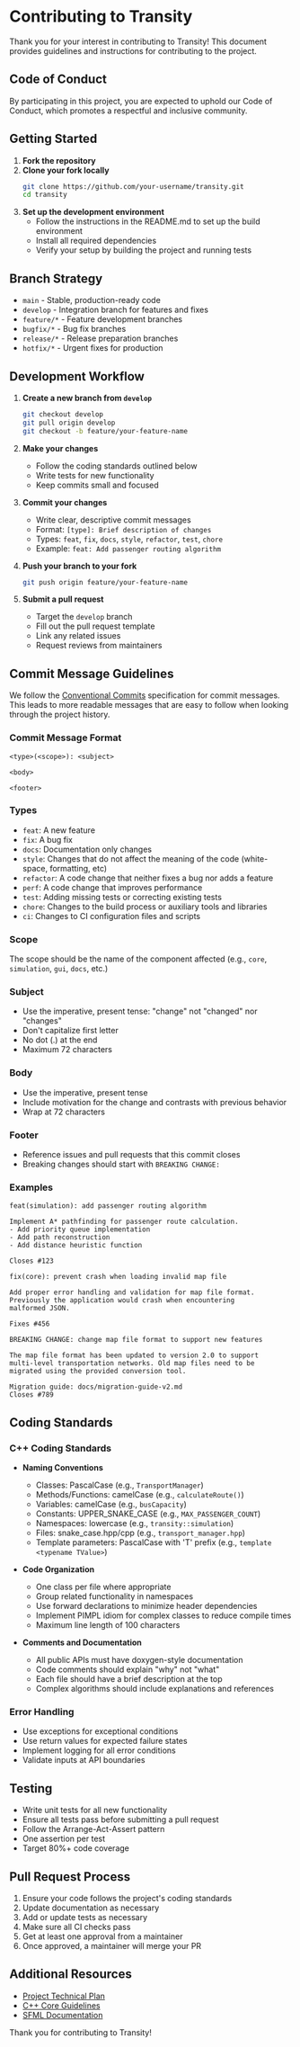 # Contributing to Transity

Thank you for your interest in contributing to Transity! This document provides guidelines and instructions for contributing to the project.

## Code of Conduct

By participating in this project, you are expected to uphold our Code of Conduct, which promotes a respectful and inclusive community.

## Getting Started

1. **Fork the repository**
2. **Clone your fork locally**
   ```bash
   git clone https://github.com/your-username/transity.git
   cd transity
   ```
3. **Set up the development environment**
   - Follow the instructions in the README.md to set up the build environment
   - Install all required dependencies
   - Verify your setup by building the project and running tests

## Branch Strategy

- `main` - Stable, production-ready code
- `develop` - Integration branch for features and fixes
- `feature/*` - Feature development branches
- `bugfix/*` - Bug fix branches
- `release/*` - Release preparation branches
- `hotfix/*` - Urgent fixes for production

## Development Workflow

1. **Create a new branch from `develop`**
   ```bash
   git checkout develop
   git pull origin develop
   git checkout -b feature/your-feature-name
   ```

2. **Make your changes**
   - Follow the coding standards outlined below
   - Write tests for new functionality
   - Keep commits small and focused

3. **Commit your changes**
   - Write clear, descriptive commit messages
   - Format: `[type]: Brief description of changes`
   - Types: `feat`, `fix`, `docs`, `style`, `refactor`, `test`, `chore`
   - Example: `feat: Add passenger routing algorithm`

4. **Push your branch to your fork**
   ```bash
   git push origin feature/your-feature-name
   ```

5. **Submit a pull request**
   - Target the `develop` branch
   - Fill out the pull request template
   - Link any related issues
   - Request reviews from maintainers

## Commit Message Guidelines

We follow the [Conventional Commits](https://www.conventionalcommits.org/) specification for commit messages. This leads to more readable messages that are easy to follow when looking through the project history.

### Commit Message Format
```
<type>(<scope>): <subject>

<body>

<footer>
```

### Types
- `feat`: A new feature
- `fix`: A bug fix
- `docs`: Documentation only changes
- `style`: Changes that do not affect the meaning of the code (white-space, formatting, etc)
- `refactor`: A code change that neither fixes a bug nor adds a feature
- `perf`: A code change that improves performance
- `test`: Adding missing tests or correcting existing tests
- `chore`: Changes to the build process or auxiliary tools and libraries
- `ci`: Changes to CI configuration files and scripts

### Scope
The scope should be the name of the component affected (e.g., `core`, `simulation`, `gui`, `docs`, etc.)

### Subject
- Use the imperative, present tense: "change" not "changed" nor "changes"
- Don't capitalize first letter
- No dot (.) at the end
- Maximum 72 characters

### Body
- Use the imperative, present tense
- Include motivation for the change and contrasts with previous behavior
- Wrap at 72 characters

### Footer
- Reference issues and pull requests that this commit closes
- Breaking changes should start with `BREAKING CHANGE:`

### Examples
```
feat(simulation): add passenger routing algorithm

Implement A* pathfinding for passenger route calculation.
- Add priority queue implementation
- Add path reconstruction
- Add distance heuristic function

Closes #123
```

```
fix(core): prevent crash when loading invalid map file

Add proper error handling and validation for map file format.
Previously the application would crash when encountering
malformed JSON.

Fixes #456
```

```
BREAKING CHANGE: change map file format to support new features

The map file format has been updated to version 2.0 to support
multi-level transportation networks. Old map files need to be
migrated using the provided conversion tool.

Migration guide: docs/migration-guide-v2.md
Closes #789
```

## Coding Standards

### C++ Coding Standards

- **Naming Conventions**
  - Classes: PascalCase (e.g., `TransportManager`)
  - Methods/Functions: camelCase (e.g., `calculateRoute()`)
  - Variables: camelCase (e.g., `busCapacity`)
  - Constants: UPPER_SNAKE_CASE (e.g., `MAX_PASSENGER_COUNT`)
  - Namespaces: lowercase (e.g., `transity::simulation`)
  - Files: snake_case.hpp/cpp (e.g., `transport_manager.hpp`)
  - Template parameters: PascalCase with 'T' prefix (e.g., `template <typename TValue>`)

- **Code Organization**
  - One class per file where appropriate
  - Group related functionality in namespaces
  - Use forward declarations to minimize header dependencies
  - Implement PIMPL idiom for complex classes to reduce compile times
  - Maximum line length of 100 characters

- **Comments and Documentation**
  - All public APIs must have doxygen-style documentation
  - Code comments should explain "why" not "what"
  - Each file should have a brief description at the top
  - Complex algorithms should include explanations and references

### Error Handling

- Use exceptions for exceptional conditions
- Use return values for expected failure states
- Implement logging for all error conditions
- Validate inputs at API boundaries

## Testing

- Write unit tests for all new functionality
- Ensure all tests pass before submitting a pull request
- Follow the Arrange-Act-Assert pattern
- One assertion per test
- Target 80%+ code coverage

## Pull Request Process

1. Ensure your code follows the project's coding standards
2. Update documentation as necessary
3. Add or update tests as necessary
4. Make sure all CI checks pass
5. Get at least one approval from a maintainer
6. Once approved, a maintainer will merge your PR

## Additional Resources

- [Project Technical Plan](/docs/transity_development_plan.md)
- [C++ Core Guidelines](https://isocpp.github.io/CppCoreGuidelines/CppCoreGuidelines)
- [SFML Documentation](https://www.sfml-dev.org/documentation.php)

Thank you for contributing to Transity! 